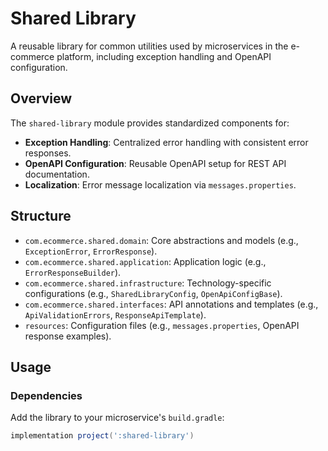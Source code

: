 # Shared Library

A reusable library for common utilities used by microservices in the e-commerce platform, including exception handling
and OpenAPI configuration.

## Overview

The `shared-library` module provides standardized components for:

- **Exception Handling**: Centralized error handling with consistent error responses.
- **OpenAPI Configuration**: Reusable OpenAPI setup for REST API documentation.
- **Localization**: Error message localization via `messages.properties`.

## Structure

- `com.ecommerce.shared.domain`: Core abstractions and models (e.g., `ExceptionError`, `ErrorResponse`).
- `com.ecommerce.shared.application`: Application logic (e.g., `ErrorResponseBuilder`).
- `com.ecommerce.shared.infrastructure`: Technology-specific configurations (e.g., `SharedLibraryConfig`,
  `OpenApiConfigBase`).
- `com.ecommerce.shared.interfaces`: API annotations and templates (e.g., `ApiValidationErrors`, `ResponseApiTemplate`).
- `resources`: Configuration files (e.g., `messages.properties`, OpenAPI response examples).

## Usage

### Dependencies

Add the library to your microservice's `build.gradle`:

```groovy
implementation project(':shared-library')
```